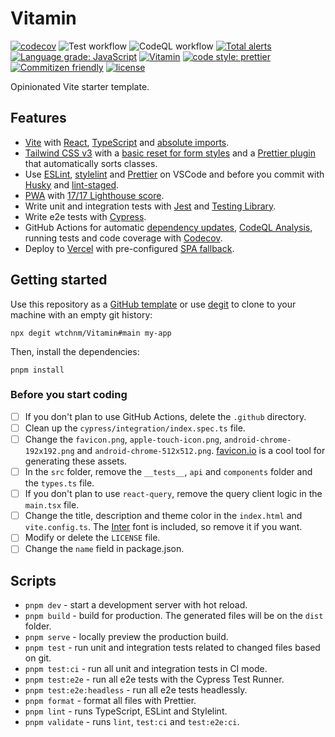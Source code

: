 # Vitamin

[![codecov](https://codecov.io/gh/wtchnm/Vitamin/branch/main/graph/badge.svg?token=H9BBAKGYI0)](https://codecov.io/gh/wtchnm/Vitamin) ![Test workflow](https://github.com/wtchnm/Vitamin/actions/workflows/test.yml/badge.svg) ![CodeQL workflow](https://github.com/wtchnm/Vitamin/actions/workflows/codeql-analysis.yml/badge.svg) [![Total alerts](https://img.shields.io/lgtm/alerts/g/wtchnm/Vitamin.svg?logo=lgtm&logoWidth=18)](https://lgtm.com/projects/g/wtchnm/Vitamin/alerts/) [![Language grade: JavaScript](https://img.shields.io/lgtm/grade/javascript/g/wtchnm/Vitamin.svg?logo=lgtm&logoWidth=18)](https://lgtm.com/projects/g/wtchnm/Vitamin/context:javascript) [![Vitamin](https://img.shields.io/endpoint?url=https://dashboard.cypress.io/badge/simple/etow1b&style=flat&logo=cypress)](https://dashboard.cypress.io/projects/etow1b/runs) [![code style: prettier](https://img.shields.io/badge/code_style-prettier-ff69b4.svg)](https://github.com/prettier/prettier) [![Commitizen friendly](https://img.shields.io/badge/commitizen-friendly-brightgreen.svg)](http://commitizen.github.io/cz-cli/) [![license](https://img.shields.io/badge/license-MIT-green.svg)](https://github.com/wtchnm/Vitamin/blob/main/LICENSE)

Opinionated Vite starter template.

## Features

- [Vite](https://vitejs.dev) with [React](https://reactjs.org), [TypeScript](https://www.typescriptlang.org) and [absolute imports](https://github.com/aleclarson/vite-tsconfig-paths).
- [Tailwind CSS v3](https://tailwindcss.com) with a [basic reset for form styles](https://github.com/tailwindlabs/tailwindcss-forms) and a [Prettier plugin](https://github.com/tailwindlabs/prettier-plugin-tailwindcss) that automatically sorts classes.
- Use [ESLint](https://eslint.org), [stylelint](https://stylelint.io) and [Prettier](https://prettier.io) on VSCode and before you commit with [Husky](https://github.com/typicode/husky) and [lint-staged](https://github.com/okonet/lint-staged).
- [PWA](https://github.com/antfu/vite-plugin-pwa) with [17/17 Lighthouse score](https://web.dev/pwa-checklist/).
- Write unit and integration tests with [Jest](https://jestjs.io/) and [Testing Library](https://testing-library.com/).
- Write e2e tests with [Cypress](https://www.cypress.io).
- GitHub Actions for automatic [dependency updates](https://renovatebot.com/), [CodeQL Analysis](https://securitylab.github.com/tools/codeql), running tests and code coverage with [Codecov](https://about.codecov.io/).
- Deploy to [Vercel](vercel.com) with pre-configured [SPA fallback](https://vercel.com/docs/configuration#routes/advanced/spa-fallback).

## Getting started

Use this repository as a [GitHub template](https://github.com/wtchnm/Vitamin/generate) or use [degit](https://github.com/Rich-Harris/degit) to clone to your machine with an empty git history:

```
npx degit wtchnm/Vitamin#main my-app
```

Then, install the dependencies:

```
pnpm install
```

### Before you start coding

- [ ] If you don't plan to use GitHub Actions, delete the `.github` directory.
- [ ] Clean up the `cypress/integration/index.spec.ts` file.
- [ ] Change the `favicon.png`, `apple-touch-icon.png`, `android-chrome-192x192.png` and `android-chrome-512x512.png`. [favicon.io](https://favicon.io) is a cool tool for generating these assets.
- [ ] In the `src` folder, remove the `__tests__`, `api` and `components` folder and the `types.ts` file.
- [ ] If you don't plan to use `react-query`, remove the query client logic in the `main.tsx` file.
- [ ] Change the title, description and theme color in the `index.html` and `vite.config.ts`. The [Inter](https://rsms.me/inter/) font is included, so remove it if you want.
- [ ] Modify or delete the `LICENSE` file.
- [ ] Change the `name` field in package.json.

## Scripts

- `pnpm dev` - start a development server with hot reload.
- `pnpm build` - build for production. The generated files will be on the `dist` folder.
- `pnpm serve` - locally preview the production build.
- `pnpm test` - run unit and integration tests related to changed files based on git.
- `pnpm test:ci` - run all unit and integration tests in CI mode.
- `pnpm test:e2e` - run all e2e tests with the Cypress Test Runner.
- `pnpm test:e2e:headless` - run all e2e tests headlessly.
- `pnpm format` - format all files with Prettier.
- `pnpm lint` - runs TypeScript, ESLint and Stylelint.
- `pnpm validate` - runs `lint`, `test:ci` and `test:e2e:ci`.
